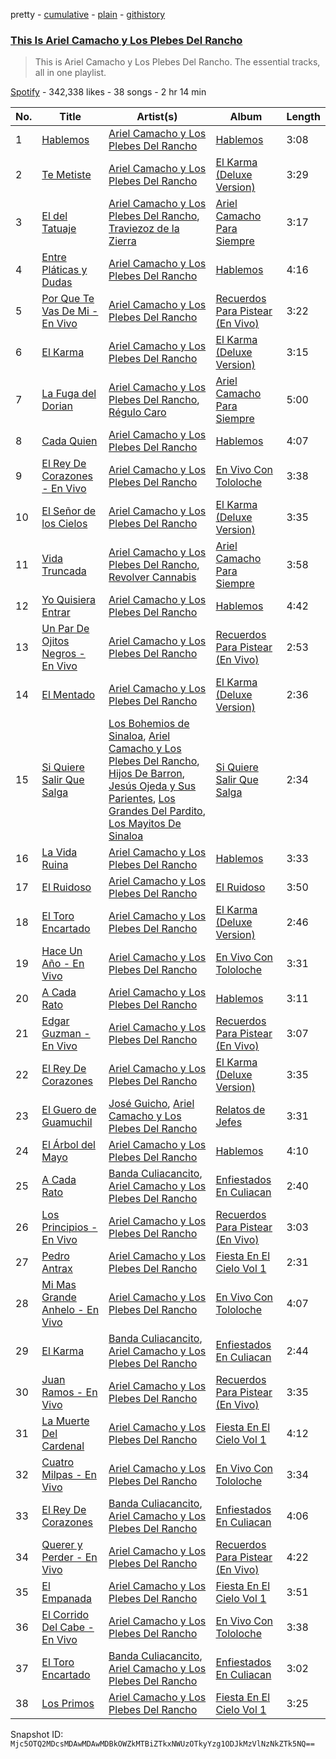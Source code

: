 pretty - [cumulative](/playlists/cumulative/37i9dQZF1DZ06evO1AJHvq.md) - [plain](/playlists/plain/37i9dQZF1DZ06evO1AJHvq) - [githistory](https://github.githistory.xyz/mackorone/spotify-playlist-archive/blob/main/playlists/plain/37i9dQZF1DZ06evO1AJHvq)

### [This Is Ariel Camacho y Los Plebes Del Rancho](https://open.spotify.com/playlist/37i9dQZF1DZ06evO1AJHvq)

> This is Ariel Camacho y Los Plebes Del Rancho\. The essential tracks, all in one playlist.

[Spotify](https://open.spotify.com/user/spotify) - 342,338 likes - 38 songs - 2 hr 14 min

| No. | Title | Artist(s) | Album | Length |
|---|---|---|---|---|
| 1 | [Hablemos](https://open.spotify.com/track/71aT33Muvsuim800OqZ0st) | [Ariel Camacho y Los Plebes Del Rancho](https://open.spotify.com/artist/2Lxa3SFNEW0alfRvtdXOul) | [Hablemos](https://open.spotify.com/album/6WyQHTgezEoaJjhpkmmjnD) | 3:08 |
| 2 | [Te Metiste](https://open.spotify.com/track/4KrXsgZHi1yLZLB1Wlgcbt) | [Ariel Camacho y Los Plebes Del Rancho](https://open.spotify.com/artist/2Lxa3SFNEW0alfRvtdXOul) | [El Karma \(Deluxe Version\)](https://open.spotify.com/album/2ReeGlHU8J7gkxsMGlpNhY) | 3:29 |
| 3 | [El del Tatuaje](https://open.spotify.com/track/3yUXO6dRyY2hzmnqCRBgSY) | [Ariel Camacho y Los Plebes Del Rancho](https://open.spotify.com/artist/2Lxa3SFNEW0alfRvtdXOul), [Traviezoz de la Zierra](https://open.spotify.com/artist/1tX4Yf64m81Ju9THQiXAzn) | [Ariel Camacho Para Siempre](https://open.spotify.com/album/4M57SO3tOI7AhXqUc4ujde) | 3:17 |
| 4 | [Entre Pláticas y Dudas](https://open.spotify.com/track/3CHXRZcSxwigA1NIsJjs32) | [Ariel Camacho y Los Plebes Del Rancho](https://open.spotify.com/artist/2Lxa3SFNEW0alfRvtdXOul) | [Hablemos](https://open.spotify.com/album/4g5NzMdGbeRjCDEJK4uwiu) | 4:16 |
| 5 | [Por Que Te Vas De Mi \- En Vivo](https://open.spotify.com/track/17gXGLgaVeONySly2voFIY) | [Ariel Camacho y Los Plebes Del Rancho](https://open.spotify.com/artist/2Lxa3SFNEW0alfRvtdXOul) | [Recuerdos Para Pistear \(En Vivo\)](https://open.spotify.com/album/16fN59xr7T4jknYJRfiH2F) | 3:22 |
| 6 | [El Karma](https://open.spotify.com/track/34eVjAbZ5CzAtZIVMDHL1C) | [Ariel Camacho y Los Plebes Del Rancho](https://open.spotify.com/artist/2Lxa3SFNEW0alfRvtdXOul) | [El Karma \(Deluxe Version\)](https://open.spotify.com/album/2ReeGlHU8J7gkxsMGlpNhY) | 3:15 |
| 7 | [La Fuga del Dorian](https://open.spotify.com/track/0lBeJRlWlVeck7NdQZtRhS) | [Ariel Camacho y Los Plebes Del Rancho](https://open.spotify.com/artist/2Lxa3SFNEW0alfRvtdXOul), [Régulo Caro](https://open.spotify.com/artist/0YRwUbRxrawmnBdixwJi5W) | [Ariel Camacho Para Siempre](https://open.spotify.com/album/4M57SO3tOI7AhXqUc4ujde) | 5:00 |
| 8 | [Cada Quien](https://open.spotify.com/track/3T6M9C9eOTSeGyDFVbV8uN) | [Ariel Camacho y Los Plebes Del Rancho](https://open.spotify.com/artist/2Lxa3SFNEW0alfRvtdXOul) | [Hablemos](https://open.spotify.com/album/4g5NzMdGbeRjCDEJK4uwiu) | 4:07 |
| 9 | [El Rey De Corazones \- En Vivo](https://open.spotify.com/track/2mHRLx0MHNHN8bW0r6Prwu) | [Ariel Camacho y Los Plebes Del Rancho](https://open.spotify.com/artist/2Lxa3SFNEW0alfRvtdXOul) | [En Vivo Con Tololoche](https://open.spotify.com/album/5CbJZFr5frpDDgKoVxO7ma) | 3:38 |
| 10 | [El Señor de los Cielos](https://open.spotify.com/track/7GuMMcKE6CzkMx53uvE2bN) | [Ariel Camacho y Los Plebes Del Rancho](https://open.spotify.com/artist/2Lxa3SFNEW0alfRvtdXOul) | [El Karma \(Deluxe Version\)](https://open.spotify.com/album/2ReeGlHU8J7gkxsMGlpNhY) | 3:35 |
| 11 | [Vida Truncada](https://open.spotify.com/track/3hP3Xr2UqRjA6EgV1adayu) | [Ariel Camacho y Los Plebes Del Rancho](https://open.spotify.com/artist/2Lxa3SFNEW0alfRvtdXOul), [Revolver Cannabis](https://open.spotify.com/artist/7a3g8JUF8iipgP1BCEsm4I) | [Ariel Camacho Para Siempre](https://open.spotify.com/album/4M57SO3tOI7AhXqUc4ujde) | 3:58 |
| 12 | [Yo Quisiera Entrar](https://open.spotify.com/track/5CjrMbWa5HP0cY3sT28RDi) | [Ariel Camacho y Los Plebes Del Rancho](https://open.spotify.com/artist/2Lxa3SFNEW0alfRvtdXOul) | [Hablemos](https://open.spotify.com/album/4g5NzMdGbeRjCDEJK4uwiu) | 4:42 |
| 13 | [Un Par De Ojitos Negros \- En Vivo](https://open.spotify.com/track/3SRlnI2CtjzfsT0m8yVfdq) | [Ariel Camacho y Los Plebes Del Rancho](https://open.spotify.com/artist/2Lxa3SFNEW0alfRvtdXOul) | [Recuerdos Para Pistear \(En Vivo\)](https://open.spotify.com/album/16fN59xr7T4jknYJRfiH2F) | 2:53 |
| 14 | [El Mentado](https://open.spotify.com/track/4qZfObHdk6sphLcReDazoq) | [Ariel Camacho y Los Plebes Del Rancho](https://open.spotify.com/artist/2Lxa3SFNEW0alfRvtdXOul) | [El Karma \(Deluxe Version\)](https://open.spotify.com/album/2ReeGlHU8J7gkxsMGlpNhY) | 2:36 |
| 15 | [Si Quiere Salir Que Salga](https://open.spotify.com/track/1tfBkTno29y7zPR6EQvO2B) | [Los Bohemios de Sinaloa](https://open.spotify.com/artist/3x1ZLPgWf6jDKeGUifNxE7), [Ariel Camacho y Los Plebes Del Rancho](https://open.spotify.com/artist/2Lxa3SFNEW0alfRvtdXOul), [Hijos De Barron](https://open.spotify.com/artist/32YGQsNtuwyobFFnn8ikpe), [Jesús Ojeda y Sus Parientes](https://open.spotify.com/artist/3DVNivnmWy2nzzIneVr4Yk), [Los Grandes Del Pardito](https://open.spotify.com/artist/2xAvH1L1bUERbPMBny3EYb), [Los Mayitos De Sinaloa](https://open.spotify.com/artist/0vnz9PZNUDprkhDBg3aF6R) | [Si Quiere Salir Que Salga](https://open.spotify.com/album/5JHYvs5iF8NBrkdp6q0XJ1) | 2:34 |
| 16 | [La Vida Ruina](https://open.spotify.com/track/1nXyvU2q1JmteOpJTs5Wyf) | [Ariel Camacho y Los Plebes Del Rancho](https://open.spotify.com/artist/2Lxa3SFNEW0alfRvtdXOul) | [Hablemos](https://open.spotify.com/album/4g5NzMdGbeRjCDEJK4uwiu) | 3:33 |
| 17 | [El Ruidoso](https://open.spotify.com/track/5r9Ct6bCiKOXJxtv3InUeY) | [Ariel Camacho y Los Plebes Del Rancho](https://open.spotify.com/artist/2Lxa3SFNEW0alfRvtdXOul) | [El Ruidoso](https://open.spotify.com/album/6ygsA90Ui8GYtRzRjAo0Io) | 3:50 |
| 18 | [El Toro Encartado](https://open.spotify.com/track/572KOXYeHP69vqpcgvOKGh) | [Ariel Camacho y Los Plebes Del Rancho](https://open.spotify.com/artist/2Lxa3SFNEW0alfRvtdXOul) | [El Karma \(Deluxe Version\)](https://open.spotify.com/album/2ReeGlHU8J7gkxsMGlpNhY) | 2:46 |
| 19 | [Hace Un Año \- En Vivo](https://open.spotify.com/track/1vldXJyBmGmkNCvbH9uNif) | [Ariel Camacho y Los Plebes Del Rancho](https://open.spotify.com/artist/2Lxa3SFNEW0alfRvtdXOul) | [En Vivo Con Tololoche](https://open.spotify.com/album/5CbJZFr5frpDDgKoVxO7ma) | 3:31 |
| 20 | [A Cada Rato](https://open.spotify.com/track/5CI1WxI7KbzNsVjeO80Asi) | [Ariel Camacho y Los Plebes Del Rancho](https://open.spotify.com/artist/2Lxa3SFNEW0alfRvtdXOul) | [Hablemos](https://open.spotify.com/album/4g5NzMdGbeRjCDEJK4uwiu) | 3:11 |
| 21 | [Edgar Guzman \- En Vivo](https://open.spotify.com/track/2LTE0DNDhRZqb5TQYHSl8D) | [Ariel Camacho y Los Plebes Del Rancho](https://open.spotify.com/artist/2Lxa3SFNEW0alfRvtdXOul) | [Recuerdos Para Pistear \(En Vivo\)](https://open.spotify.com/album/16fN59xr7T4jknYJRfiH2F) | 3:07 |
| 22 | [El Rey De Corazones](https://open.spotify.com/track/5hXA2phKHcWusWa2UmKeAO) | [Ariel Camacho y Los Plebes Del Rancho](https://open.spotify.com/artist/2Lxa3SFNEW0alfRvtdXOul) | [El Karma \(Deluxe Version\)](https://open.spotify.com/album/2ReeGlHU8J7gkxsMGlpNhY) | 3:35 |
| 23 | [El Guero de Guamuchil](https://open.spotify.com/track/07Elm8YRCmlAZcz8YVA7dV) | [José Guicho](https://open.spotify.com/artist/7IiCm7VkqzW7vN0MY9AzHe), [Ariel Camacho y Los Plebes Del Rancho](https://open.spotify.com/artist/2Lxa3SFNEW0alfRvtdXOul) | [Relatos de Jefes](https://open.spotify.com/album/4k2TGFs6r9LSWdDk86Wg6o) | 3:31 |
| 24 | [El Árbol del Mayo](https://open.spotify.com/track/0ldNVLEuo2wv2SWlctOGk0) | [Ariel Camacho y Los Plebes Del Rancho](https://open.spotify.com/artist/2Lxa3SFNEW0alfRvtdXOul) | [Hablemos](https://open.spotify.com/album/4g5NzMdGbeRjCDEJK4uwiu) | 4:10 |
| 25 | [A Cada Rato](https://open.spotify.com/track/46KWu3yg2dsoVRyDhcvqSg) | [Banda Culiacancito](https://open.spotify.com/artist/6pHlsWmX5SSpyeZNsQFS0J), [Ariel Camacho y Los Plebes Del Rancho](https://open.spotify.com/artist/2Lxa3SFNEW0alfRvtdXOul) | [Enfiestados En Culiacan](https://open.spotify.com/album/1ZeWUxWu0lZTW4q43TeQMW) | 2:40 |
| 26 | [Los Principios \- En Vivo](https://open.spotify.com/track/4zkVf0U3iKwA9KzPgkWJvg) | [Ariel Camacho y Los Plebes Del Rancho](https://open.spotify.com/artist/2Lxa3SFNEW0alfRvtdXOul) | [Recuerdos Para Pistear \(En Vivo\)](https://open.spotify.com/album/16fN59xr7T4jknYJRfiH2F) | 3:03 |
| 27 | [Pedro Antrax](https://open.spotify.com/track/63AK5B4lVesCPOpoHTJXOe) | [Ariel Camacho y Los Plebes Del Rancho](https://open.spotify.com/artist/2Lxa3SFNEW0alfRvtdXOul) | [Fiesta En El Cielo Vol 1](https://open.spotify.com/album/6Pv9zEnABm6E0nubZxmfWU) | 2:31 |
| 28 | [Mi Mas Grande Anhelo \- En Vivo](https://open.spotify.com/track/60NFvq5nCujjQ0Vo840pxY) | [Ariel Camacho y Los Plebes Del Rancho](https://open.spotify.com/artist/2Lxa3SFNEW0alfRvtdXOul) | [En Vivo Con Tololoche](https://open.spotify.com/album/5CbJZFr5frpDDgKoVxO7ma) | 4:07 |
| 29 | [El Karma](https://open.spotify.com/track/5Olu7SxVOd3rMjAcJVOKRR) | [Banda Culiacancito](https://open.spotify.com/artist/6pHlsWmX5SSpyeZNsQFS0J), [Ariel Camacho y Los Plebes Del Rancho](https://open.spotify.com/artist/2Lxa3SFNEW0alfRvtdXOul) | [Enfiestados En Culiacan](https://open.spotify.com/album/1ZeWUxWu0lZTW4q43TeQMW) | 2:44 |
| 30 | [Juan Ramos \- En Vivo](https://open.spotify.com/track/72uxDvyNO2fUHTGSdjouyV) | [Ariel Camacho y Los Plebes Del Rancho](https://open.spotify.com/artist/2Lxa3SFNEW0alfRvtdXOul) | [Recuerdos Para Pistear \(En Vivo\)](https://open.spotify.com/album/16fN59xr7T4jknYJRfiH2F) | 3:35 |
| 31 | [La Muerte Del Cardenal](https://open.spotify.com/track/7GUf9Tdckybkkyr52eZfK4) | [Ariel Camacho y Los Plebes Del Rancho](https://open.spotify.com/artist/2Lxa3SFNEW0alfRvtdXOul) | [Fiesta En El Cielo Vol 1](https://open.spotify.com/album/6Pv9zEnABm6E0nubZxmfWU) | 4:12 |
| 32 | [Cuatro Milpas \- En Vivo](https://open.spotify.com/track/5ly4p4dPN4YmXtDMCOjXrl) | [Ariel Camacho y Los Plebes Del Rancho](https://open.spotify.com/artist/2Lxa3SFNEW0alfRvtdXOul) | [En Vivo Con Tololoche](https://open.spotify.com/album/5CbJZFr5frpDDgKoVxO7ma) | 3:34 |
| 33 | [El Rey De Corazones](https://open.spotify.com/track/6N11HRZvYMon459IGNv3gF) | [Banda Culiacancito](https://open.spotify.com/artist/6pHlsWmX5SSpyeZNsQFS0J), [Ariel Camacho y Los Plebes Del Rancho](https://open.spotify.com/artist/2Lxa3SFNEW0alfRvtdXOul) | [Enfiestados En Culiacan](https://open.spotify.com/album/1ZeWUxWu0lZTW4q43TeQMW) | 4:06 |
| 34 | [Querer y Perder \- En Vivo](https://open.spotify.com/track/2Gk4lpLi69PPcder4zLdO3) | [Ariel Camacho y Los Plebes Del Rancho](https://open.spotify.com/artist/2Lxa3SFNEW0alfRvtdXOul) | [Recuerdos Para Pistear \(En Vivo\)](https://open.spotify.com/album/16fN59xr7T4jknYJRfiH2F) | 4:22 |
| 35 | [El Empanada](https://open.spotify.com/track/6LnzPOhhFghlgEm74aNqTG) | [Ariel Camacho y Los Plebes Del Rancho](https://open.spotify.com/artist/2Lxa3SFNEW0alfRvtdXOul) | [Fiesta En El Cielo Vol 1](https://open.spotify.com/album/6Pv9zEnABm6E0nubZxmfWU) | 3:51 |
| 36 | [El Corrido Del Cabe \- En Vivo](https://open.spotify.com/track/4GaPxH5d7cPBkWGXjiTZiA) | [Ariel Camacho y Los Plebes Del Rancho](https://open.spotify.com/artist/2Lxa3SFNEW0alfRvtdXOul) | [En Vivo Con Tololoche](https://open.spotify.com/album/5CbJZFr5frpDDgKoVxO7ma) | 3:38 |
| 37 | [El Toro Encartado](https://open.spotify.com/track/6VQn64fkyqm6V3rXnTDfbB) | [Banda Culiacancito](https://open.spotify.com/artist/6pHlsWmX5SSpyeZNsQFS0J), [Ariel Camacho y Los Plebes Del Rancho](https://open.spotify.com/artist/2Lxa3SFNEW0alfRvtdXOul) | [Enfiestados En Culiacan](https://open.spotify.com/album/1ZeWUxWu0lZTW4q43TeQMW) | 3:02 |
| 38 | [Los Primos](https://open.spotify.com/track/66W3b4kPwrwpgVT0RQnzgQ) | [Ariel Camacho y Los Plebes Del Rancho](https://open.spotify.com/artist/2Lxa3SFNEW0alfRvtdXOul) | [Fiesta En El Cielo Vol 1](https://open.spotify.com/album/6Pv9zEnABm6E0nubZxmfWU) | 3:25 |

Snapshot ID: `Mjc5OTQ2MDcsMDAwMDAwMDBkOWZkMTBiZTkxNWUzOTkyYzg1ODJkMzVlNzNkZTk5NQ==`
